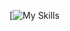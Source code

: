 [![My Skills]([https://skillicons.dev/icons?i=git,kubernetes,docker,c,vim](https://skillicons.dev/icons?i=py,django,html,css,postman,sqlite,linux,git,github)https://skillicons.dev/icons?i=py,django,html,css,postman,sqlite,linux,git,github")


